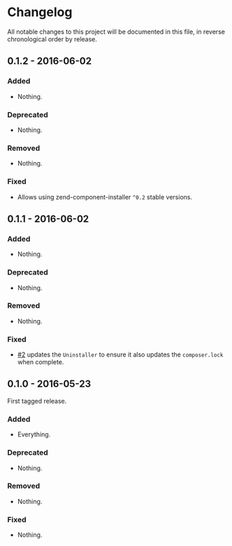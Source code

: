 # Changelog

All notable changes to this project will be documented in this file, in reverse chronological order by release.

## 0.1.2 - 2016-06-02

### Added

- Nothing.

### Deprecated

- Nothing.

### Removed

- Nothing.

### Fixed

- Allows using zend-component-installer `^0.2` stable versions.

## 0.1.1 - 2016-06-02

### Added

- Nothing.

### Deprecated

- Nothing.

### Removed

- Nothing.

### Fixed

- [#2](https://github.com/zendframework/zend-skeleton-installer/pull/2) updates
  the `Uninstaller` to ensure it also updates the `composer.lock` when complete.

## 0.1.0 - 2016-05-23

First tagged release.

### Added

- Everything.

### Deprecated

- Nothing.

### Removed

- Nothing.

### Fixed

- Nothing.
